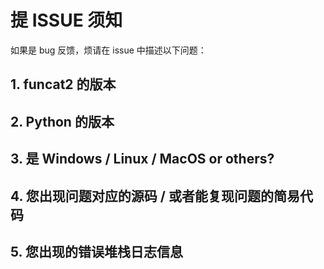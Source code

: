 # 提 ISSUE 须知

如果是 bug 反馈，烦请在 issue 中描述以下问题：

## 1. funcat2 的版本

## 2. Python 的版本

## 3. 是 Windows / Linux / MacOS or others?

## 4. 您出现问题对应的源码 / 或者能复现问题的简易代码

## 5. 您出现的错误堆栈日志信息
